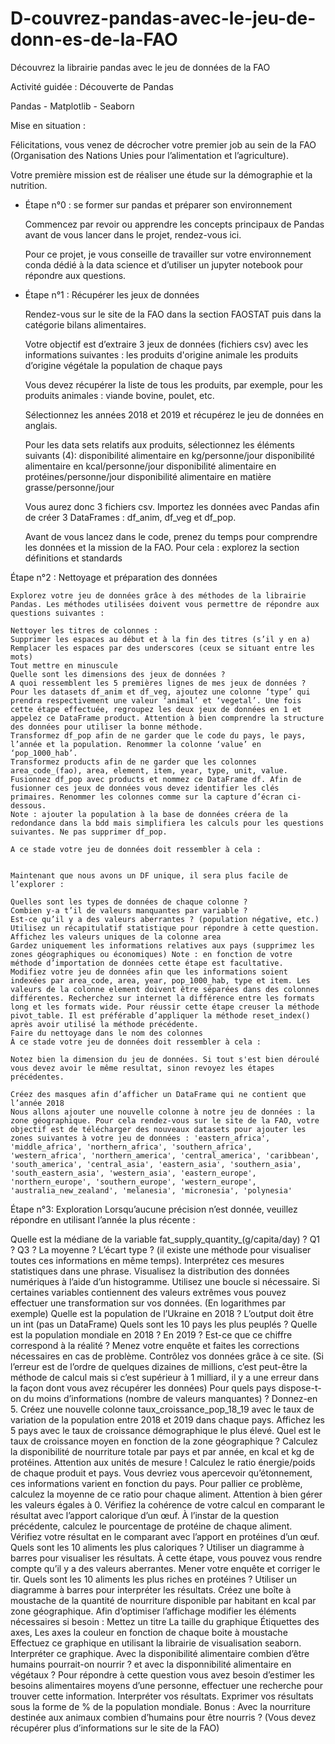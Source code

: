 # D-couvrez-pandas-avec-le-jeu-de-donn-es-de-la-FAO
Découvrez la librairie pandas avec le jeu de données de la FAO

Activité guidée : Découverte de Pandas

Pandas - Matplotlib - Seaborn

Mise en situation : 

Félicitations, vous venez de décrocher votre premier job au sein de la FAO (Organisation des Nations Unies pour l’alimentation et l’agriculture).

Votre première mission est de réaliser une étude sur la démographie et la nutrition.

- Étape n°0 : se former sur pandas et préparer son environnement

    Commencez par revoir ou apprendre les concepts principaux de Pandas avant de vous lancer dans le projet, rendez-vous ici. 

    Pour ce projet, je vous conseille de travailler sur votre environnement conda dédié à la data science et d’utiliser un jupyter notebook pour répondre aux questions.

- Étape n°1 : Récupérer les jeux de données

    Rendez-vous sur le site de la FAO dans la section FAOSTAT puis dans la catégorie bilans alimentaires.

    Votre objectif est d’extraire 3 jeux de données (fichiers csv) avec les informations suivantes :
    les produits d'origine animale
    les produits d’origine végétale 
    la population de chaque pays

    Vous devez récupérer la liste de tous les produits, par exemple, pour les produits animales : viande bovine, poulet, etc.

    Sélectionnez les années 2018 et 2019 et récupérez le jeu de données en anglais.

    Pour les data sets relatifs aux produits, sélectionnez les éléments suivants (4):
    disponibilité alimentaire en kg/personne/jour
    disponibilité alimentaire en kcal/personne/jour
    disponibilité alimentaire en protéines/personne/jour
    disponibilité alimentaire en matière grasse/personne/jour

    Vous aurez donc 3 fichiers csv. Importez les données avec Pandas afin de créer 3 DataFrames : df_anim, df_veg et df_pop.

    Avant de vous lancez dans le code, prenez du temps pour comprendre les données et la mission de la FAO. Pour cela : explorez la section définitions et standards

Étape n°2 : Nettoyage et préparation des données

    Explorez votre jeu de données grâce à des méthodes de la librairie Pandas. Les méthodes utilisées doivent vous permettre de répondre aux questions suivantes :

    Nettoyer les titres de colonnes :
    Supprimer les espaces au début et à la fin des titres (s’il y en a)
    Remplacer les espaces par des underscores (ceux se situant entre les mots)
    Tout mettre en minuscule
    Quelle sont les dimensions des jeux de données ?
    A quoi ressemblent les 5 premières lignes de mes jeux de données ?
    Pour les datasets df_anim et df_veg, ajoutez une colonne ‘type’ qui prendra respectivement une valeur ‘animal’ et ‘vegetal’. Une fois cette étape effectuée, regroupez les deux jeux de données en 1 et appelez ce DataFrame product. Attention à bien comprendre la structure des données pour utiliser la bonne méthode.
    Transformez df_pop afin de ne garder que le code du pays, le pays, l’année et la population. Renommer la colonne ‘value’ en ‘pop_1000_hab’.
    Transformez products afin de ne garder que les colonnes area_code_(fao), area, element, item, year, type, unit, value.
    Fusionnez df_pop avec products et nommez ce DataFrame df. Afin de fusionner ces jeux de données vous devez identifier les clés primaires. Renommer les colonnes comme sur la capture d’écran ci-dessous.
    Note : ajouter la population à la base de données créera de la redondance dans la bdd mais simplifiera les calculs pour les questions suivantes. Ne pas supprimer df_pop.

    A ce stade votre jeu de données doit ressembler à cela : 


    Maintenant que nous avons un DF unique, il sera plus facile de l’explorer :

    Quelles sont les types de données de chaque colonne ?
    Combien y-a t’il de valeurs manquantes par variable ?
    Est-ce qu’il y a des valeurs aberrantes ? (population négative, etc.) Utilisez un récapitulatif statistique pour répondre à cette question.
    Affichez les valeurs uniques de la colonne area
    Gardez uniquement les informations relatives aux pays (supprimez les zones géographiques ou économiques) Note : en fonction de votre méthode d’importation de données cette étape est facultative.
    Modifiez votre jeu de données afin que les informations soient indexées par area_code, area, year, pop_1000_hab, type et item. Les valeurs de la colonne element doivent être séparées dans des colonnes différentes. Recherchez sur internet la différence entre les formats long et les formats wide. Pour réussir cette étape creuser la méthode pivot_table. Il est préférable d’appliquer la méthode reset_index() après avoir utilisé la méthode précédente.
    Faire du nettoyage dans le nom des colonnes
    À ce stade votre jeu de données doit ressembler à cela :

    Notez bien la dimension du jeu de données. Si tout s'est bien déroulé vous devez avoir le même resultat, sinon revoyez les étapes précédentes.

    Créez des masques afin d’afficher un DataFrame qui ne contient que l’année 2018
    Nous allons ajouter une nouvelle colonne à notre jeu de données : la zone géographique. Pour cela rendez-vous sur le site de la FAO, votre objectif est de télécharger des nouveaux datasets pour ajouter les zones suivantes à votre jeu de données : 'eastern_africa', 'middle_africa', 'northern_africa', 'southern_africa', 'western_africa', 'northern_america', 'central_america', 'caribbean', 'south_america', 'central_asia', 'eastern_asia', 'southern_asia', 'south_eastern_asia', 'western_asia', 'eastern_europe', 'northern_europe', 'southern_europe', 'western_europe', 'australia_new_zealand', 'melanesia', 'micronesia', 'polynesia'


Étape n°3: Exploration
  Lorsqu’aucune précision n’est donnée, veuillez répondre en utilisant l’année la plus récente :

  Quelle est la médiane de la variable fat_supply_quantity_(g/capita/day) ? Q1 ? Q3 ? La moyenne ? L’écart type ? (il existe une méthode pour visualiser toutes ces informations en même temps). Interprétez ces mesures statistiques dans une phrase.
  Visualisez la distribution des données numériques à l’aide d’un histogramme. Utilisez une boucle si nécessaire. Si certaines variables contiennent des valeurs extrêmes vous pouvez effectuer une transformation sur vos données. (En logarithmes par exemple)
  Quelle est la population de l’Ukraine en 2018 ? L’output doit être un int (pas un DataFrame)
  Quels sont les 10 pays les plus peuplés ?
  Quelle est la population mondiale en 2018 ? En 2019 ? Est-ce que ce chiffre correspond à la réalité ? Menez votre enquête et faites les corrections nécessaires en cas de problème. Contrôlez vos données grâce à ce site. (Si l’erreur est de l’ordre de quelques dizaines de millions, c’est peut-être la méthode de calcul mais si c’est supérieur à 1 milliard, il y a une erreur dans la façon dont vous avez récupérer les données)
  Pour quels pays dispose-t-on du moins d’informations (nombre de valeurs manquantes) ? Donnez-en 5.
  Créez une nouvelle colonne taux_croissance_pop_18_19 avec le taux de variation de la population entre 2018 et 2019 dans chaque pays. Affichez les 5 pays avec le taux de croissance démographique le plus élevé.
  Quel est le taux de croissance moyen en fonction de la zone géographique ?
  Calculez la disponibilité de nourriture totale par pays et par année, en kcal et kg de protéines. Attention aux unités de mesure !
  Calculez le ratio énergie/poids de chaque produit et pays. Vous devriez vous apercevoir qu’étonnement, ces informations varient en fonction du pays. Pour pallier ce problème, calculez la moyenne de ce ratio pour chaque aliment.  Attention à bien gérer les valeurs égales à 0. Vérifiez la cohérence de votre calcul en comparant le résultat avec l’apport calorique d’un œuf.
  À l’instar de la question précédente, calculez le pourcentage de protéine de chaque aliment. Vérifiez votre résultat en le comparant avec l’apport en protéines d’un œuf.
  Quels sont les 10 aliments les plus caloriques ? Utiliser un diagramme à barres pour visualiser les résultats. À cette étape, vous pouvez vous rendre compte qu’il y a des valeurs aberrantes. Mener votre enquête et corriger le tir.
  Quels sont les 10 aliments les plus riches en protéines ? Utiliser un diagramme à barres pour interpréter les résultats.
  Créez une boîte à moustache de la quantité de nourriture disponible par habitant en kcal par zone géographique. Afin d’optimiser l’affichage modifier les éléments nécessaires si besoin :
  Mettez un titre
  La taille du graphique
  Étiquettes des axes, 
  Les axes 
  la couleur en fonction de chaque boite à moustache
  Effectuez ce graphique en utilisant la librairie de visualisation seaborn. Interpréter ce graphique.
  Avec la disponibilité alimentaire combien d’être humains pourrait-on nourrir ? et avec la disponnibilité alimentaire en végétaux ? Pour répondre à cette question vous avez besoin d’estimer les besoins alimentaires moyens d’une personne, effectuer une recherche pour trouver cette information. Interpréter vos résultats. Exprimer vos résultats sous la forme de % de la population mondiale.
  Bonus : Avec la nourriture destinée aux animaux combien d’humains pour être nourris ? (Vous devez récupérer plus d’informations sur le site de la FAO)

